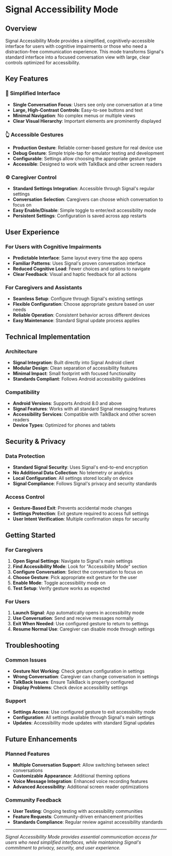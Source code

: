 # Signal Accessibility Mode

## Overview

Signal Accessibility Mode provides a simplified, cognitively-accessible interface for users with cognitive impairments or those who need a distraction-free communication experience. This mode transforms Signal's standard interface into a focused conversation view with large, clear controls optimized for accessibility.

## Key Features

### 🎯 **Simplified Interface**
- **Single Conversation Focus**: Users see only one conversation at a time
- **Large, High-Contrast Controls**: Easy-to-see buttons and text
- **Minimal Navigation**: No complex menus or multiple views
- **Clear Visual Hierarchy**: Important elements are prominently displayed

### 👆 **Accessible Gestures**
- **Production Gesture**: Reliable corner-based gesture for real device use
- **Debug Gesture**: Simple triple-tap for emulator testing and development
- **Configurable**: Settings allow choosing the appropriate gesture type
- **Accessible**: Designed to work with TalkBack and other screen readers

### ⚙️ **Caregiver Control**
- **Standard Settings Integration**: Accessible through Signal's regular settings
- **Conversation Selection**: Caregivers can choose which conversation to focus on
- **Easy Enable/Disable**: Simple toggle to enter/exit accessibility mode
- **Persistent Settings**: Configuration is saved across app restarts

## User Experience

### For Users with Cognitive Impairments
- **Predictable Interface**: Same layout every time the app opens
- **Familiar Patterns**: Uses Signal's proven conversation interface
- **Reduced Cognitive Load**: Fewer choices and options to navigate
- **Clear Feedback**: Visual and haptic feedback for all actions

### For Caregivers and Assistants
- **Seamless Setup**: Configure through Signal's existing settings
- **Flexible Configuration**: Choose appropriate gesture based on user needs
- **Reliable Operation**: Consistent behavior across different devices
- **Easy Maintenance**: Standard Signal update process applies

## Technical Implementation

### Architecture
- **Signal Integration**: Built directly into Signal Android client
- **Modular Design**: Clean separation of accessibility features
- **Minimal Impact**: Small footprint with focused functionality
- **Standards Compliant**: Follows Android accessibility guidelines

### Compatibility
- **Android Versions**: Supports Android 8.0 and above
- **Signal Features**: Works with all standard Signal messaging features
- **Accessibility Services**: Compatible with TalkBack and other screen readers
- **Device Types**: Optimized for phones and tablets

## Security & Privacy

### Data Protection
- **Standard Signal Security**: Uses Signal's end-to-end encryption
- **No Additional Data Collection**: No telemetry or analytics
- **Local Configuration**: All settings stored locally on device
- **Signal Compliance**: Follows Signal's privacy and security standards

### Access Control
- **Gesture-Based Exit**: Prevents accidental mode changes
- **Settings Protection**: Exit gesture required to access full settings
- **User Intent Verification**: Multiple confirmation steps for security

## Getting Started

### For Caregivers
1. **Open Signal Settings**: Navigate to Signal's main settings
2. **Find Accessibility Mode**: Look for "Accessibility Mode" section
3. **Configure Conversation**: Select the conversation to focus on
4. **Choose Gesture**: Pick appropriate exit gesture for the user
5. **Enable Mode**: Toggle accessibility mode on
6. **Test Setup**: Verify gesture works as expected

### For Users
1. **Launch Signal**: App automatically opens in accessibility mode
2. **Use Conversation**: Send and receive messages normally
3. **Exit When Needed**: Use configured gesture to return to settings
4. **Resume Normal Use**: Caregiver can disable mode through settings

## Troubleshooting

### Common Issues
- **Gesture Not Working**: Check gesture configuration in settings
- **Wrong Conversation**: Caregiver can change conversation in settings
- **TalkBack Issues**: Ensure TalkBack is properly configured
- **Display Problems**: Check device accessibility settings

### Support
- **Settings Access**: Use configured gesture to exit accessibility mode
- **Configuration**: All settings available through Signal's main settings
- **Updates**: Accessibility mode updates with standard Signal updates

## Future Enhancements

### Planned Features
- **Multiple Conversation Support**: Allow switching between select conversations
- **Customizable Appearance**: Additional theming options
- **Voice Message Integration**: Enhanced voice recording features
- **Advanced Accessibility**: Additional screen reader optimizations

### Community Feedback
- **User Testing**: Ongoing testing with accessibility communities
- **Feature Requests**: Community-driven enhancement priorities
- **Standards Compliance**: Regular review against accessibility standards

---

*Signal Accessibility Mode provides essential communication access for users who need simplified interfaces, while maintaining Signal's commitment to privacy, security, and user experience.*
